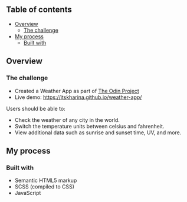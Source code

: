 ## Table of contents

- [Overview](#overview)
  - [The challenge](#the-challenge)
- [My process](#my-process)
  - [Built with](#built-with)

## Overview

### The challenge

- Created a Weather App as part of [The Odin Project](https://www.theodinproject.com)
- Live demo: https://itskharina.github.io/weather-app/ 

Users should be able to:

- Check the weather of any city in the world.
- Switch the temperature units between celsius and fahrenheit.
- View additional data such as sunrise and sunset time, UV, and more.

## My process

### Built with

- Semantic HTML5 markup
- SCSS (compiled to CSS)
- JavaScript
